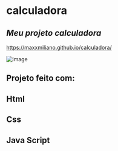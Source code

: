 # calculadora
## ***Meu projeto calculadora***
https://maxxmiliano.github.io/calculadora/

![image](https://user-images.githubusercontent.com/72661974/225785955-01300133-f5a9-4246-8d1b-092cf30a0de8.png)

## Projeto feito com:
## Html
## Css
## Java Script
